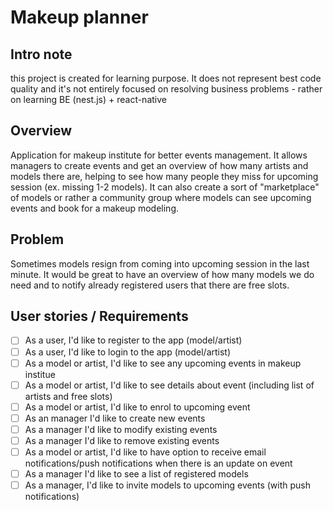 # Makeup planner

## Intro note

this project is created for learning purpose. It does not represent best code quality and it's not entirely focused on resolving business problems - rather on learning BE (nest.js) + react-native

## Overview

Application for makeup institute for better events management. It allows managers to create events and get an overview of how many artists and models there are, helping to see how many people they miss for upcoming session (ex. missing 1-2 models).
It can also create a sort of "marketplace" of models or rather a community group where models can see upcoming events and book for a makeup modeling.

## Problem

Sometimes models resign from coming into upcoming session in the last minute. It would be great to have an overview of how many models we do need and to notify already registered users that there are free slots.

## User stories / Requirements

- [ ]  As a user, I'd like to register to the app  (model/artist)
- [ ]  As a user, I'd like to login to the app (model/artist)
- [ ]  As a model or artist, I'd like to see any upcoming events in makeup institue
- [ ]  As a model or artist, I'd like to see details about event (including list of artists and free slots)
- [ ]  As a model or artist, I'd like to enrol to upcoming event
- [ ]  As an manager I'd like to create new events
- [ ]  As a manager I'd like to modify existing events
- [ ]  As a manager I'd like to remove existing events
- [ ]  As a model or artist, I'd like to have option to receive email notifications/push notifications when there is an update on event
- [ ]  As a manager I'd like to see a list of registered models
- [ ]  As a manager, I'd like to invite models to upcoming events (with push notifications)
